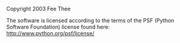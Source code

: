 Copyright 2003 Fee Thee

The software is licensed according to the terms of the PSF (Python Software Foundation) license found here: http://www.python.org/psf/license/